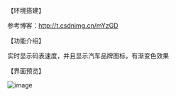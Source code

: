 【环境搭建】

参考博客：http://t.csdnimg.cn/mYzGD

【功能介绍】

实时显示码表速度，并且显示汽车品牌图标，有渐变色效果

【界面预览】

![image](https://github.com/GeekerGao/CarDashBoad/assets/135122127/06d9a8af-87e5-4062-a2e4-4f2d0cace59f)

